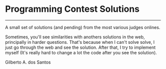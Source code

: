 # Programming Contest Solutions
---

A small set of solutions (and pending) from the most various judges onlines.

Sometimes, you'll see similarities with anothers solutions in the web, principally
in harder questions. That's because when I can't solve solve, I just go through the
web and see the solution. After that, I try to implement myself (It's really hard to
change a lot the code after you see the solution).

Gilberto A. dos Santos
